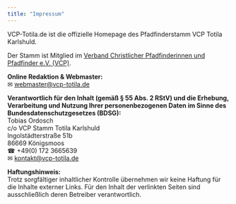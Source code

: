 ```yaml
---
title: "Impressum"
---
```


VCP-Totila.de ist die offizielle Homepage des Pfadfinderstamm VCP Totila Karlshuld.

Der Stamm ist Mitglied im [Verband Christlicher Pfadfinderinnen und Pfadfinder e.V. (VCP)](http://www.vcp.de/).

**Online Redaktion & Webmaster:**<br>
✉&nbsp;webmaster@vcp-totila.de<br>

**Verantwortlich für den Inhalt (gemäß § 55 Abs. 2 RStV) und die Erhebung, Verarbeitung und Nutzung Ihrer personenbezogenen Daten im Sinne des Bundesdatenschutzgesetzes (BDSG):**<br>
Tobias Ordosch<br>
c/o VCP Stamm Totila Karlshuld<br>
Ingolstädterstraße 51b<br>
86669 Königsmoos<br>
☎&nbsp;+49(0) 172 3665639<br>
✉&nbsp;kontakt@vcp-totila.de<br>

**Haftungshinweis:**<br>
Trotz sorgfältiger inhaltlicher Kontrolle übernehmen wir keine Haftung für die Inhalte externer Links. Für den Inhalt der verlinkten Seiten sind ausschließlich deren Betreiber verantwortlich.